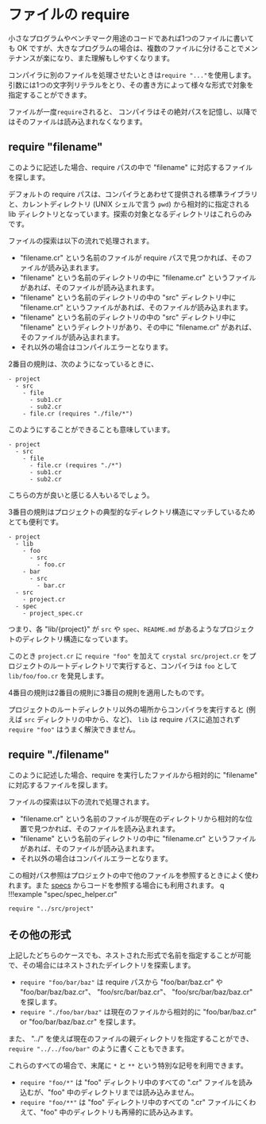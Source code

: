 # ファイルの require

小さなプログラムやベンチマーク用途のコードであれば1つのファイルに書いても OK ですが、大きなプログラムの場合は、複数のファイルに分けることでメンテナンスが楽になり、また理解もしやすくなります。

コンパイラに別のファイルを処理させたいときは`require "..."`を使用します。引数には1つの文字列リテラルをとり、その書き方によって様々な形式で対象を指定することができます。

ファイルが一度`require`されると、 コンパイラはその絶対パスを記憶し、以降ではそのファイルは読み込まれなくなります。

## require "filename"

このように記述した場合、require パスの中で "filename" に対応するファイルを探します。

デフォルトの require パスは、コンパイラとあわせて提供される標準ライブラリと、カレントディレクトリ (UNIX シェルで言う `pwd`) から相対的に指定される lib ディレクトリとなっています。探索の対象となるディレクトリはこれらのみです。

ファイルの探索は以下の流れで処理されます。

* "filename.cr" という名前のファイルが require パスで見つかれば、そのファイルが読み込まれます。
* "filename" という名前のディレクトリの中に "filename.cr" というファイルがあれば、そのファイルが読み込まれます。
* "filename" という名前のディレクトリの中の "src" ディレクトリ中に "filename.cr" というファイルがあれば、そのファイルが読み込まれます。
* "filename" という名前のディレクトリの中の "src" ディレクトリ中に "filename" というディレクトリがあり、その中に "filename.cr" があれば、そのファイルが読み込まれます。
* それ以外の場合はコンパイルエラーとなります。

2番目の規則は、次のようになっているときに、

```
- project
  - src
    - file
      - sub1.cr
      - sub2.cr
    - file.cr (requires "./file/*")
```

このようにすることができることも意味しています。

```
- project
  - src
    - file
      - file.cr (requires "./*")
      - sub1.cr
      - sub2.cr
```

こちらの方が良いと感じる人もいるでしょう。

3番目の規則はプロジェクトの典型的なディレクトリ構造にマッチしているためとても便利です。

```
- project
  - lib
    - foo
      - src
        - foo.cr
    - bar
      - src
        - bar.cr
  - src
    - project.cr
  - spec
    - project_spec.cr
```

つまり、各 "lib/{project}" が `src` や `spec`、`README.md` があるようなプロジェクトのディレクトリ構造になっています。

このとき `project.cr` に `require "foo"` を加えて `crystal src/project.cr` をプロジェクトのルートディレクトリで実行すると、コンパイラは `foo` として `lib/foo/foo.cr` を発見します。

4番目の規則は2番目の規則に3番目の規則を適用したものです。

プロジェクトのルートディレクトリ以外の場所からコンパイラを実行すると (例えば  `src` ディレクトリの中から、など)、 `lib` は require パスに追加されず `require "foo"` はうまく解決できません。

## require "./filename"

このように記述した場合、require を実行したファイルから相対的に "filename" に対応するファイルを探します。

ファイルの探索は以下の流れで処理されます。

* "filename.cr" という名前のファイルが現在のディレクトリから相対的な位置で見つかれば、そのファイルを読み込まれます。
* "filename" という名前のディレクトリの中に "filename.cr" というファイルがあれば、そのファイルが読み込まれます。
* それ以外の場合はコンパイルエラーとなります。

この相対パス参照はプロジェクトの中で他のファイルを参照するときによく使われます。また [specs](../guides/testing.md) からコードを参照する場合にも利用されます。
q
!!!example "spec/spec_helper.cr"
```crystal
require "../src/project"
```

## その他の形式

上記したどちらのケースでも、ネストされた形式で名前を指定することが可能で、その場合にはネストされたデイレクトリを探索します。

* `require "foo/bar/baz"` は require パスから "foo/bar/baz.cr" や "foo/bar/baz/baz.cr"、 "foo/src/bar/baz.cr"、 "foo/src/bar/baz/baz.cr" を探します。
* `require "./foo/bar/baz"` は現在のファイルから相対的に "foo/bar/baz.cr" or "foo/bar/baz/baz.cr" を探します。

また、 "../" を使えば現在のファイルの親ディレクトリを指定することができ、`require "../../foo/bar"` のように書くこともできます。

これらのすべての場合で、末尾に `*` と `**` という特別な記号を利用できます。

* `require "foo/*"` は "foo" ディレクトリ中のすべての ".cr" ファイルを読み込むが、"foo" 中のディレクトリまでは読み込みません。
* `require "foo/**"` は "foo" ディレクトリ中のすべての ".cr" ファイルにくわえて、"foo" 中のディレクトリも再帰的に読み込みます。
